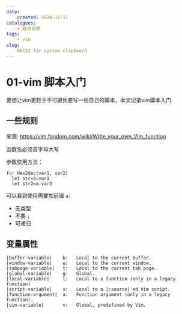 ```yaml
---
date:
    created: 2024-12-11
catalogues:
    - 技术记录
tags:
    - vim
slug:
    OSC52 for system clipboard
---
```


# 01-vim 脚本入门

要想让vim更趁手不可避免要写一些自己的脚本，本文记录vim脚本入门

<!-- more -->

## 一些规则

来源: https://vim.fandom.com/wiki/Write_your_own_Vim_function 

函数名必须首字母大写

参数使用方法：

```vim
fu! Hex2dec(var1, var2)
  let str=a:var1
  let str2=a:var2
```
可以看到使用需要加前缀 `a:`

- 无类型
- 不要 `;`
- 可递归

## 变量属性

``` 
|buffer-variable|    b:	  Local to the current buffer.
|window-variable|    w:	  Local to the current window.
|tabpage-variable|   t:	  Local to the current tab page.
|global-variable|    g:	  Global.
|local-variable|     l:	  Local to a function (only in a legacy function)
|script-variable|    s:	  Local to a |:source|'ed Vim script.
|function-argument|  a:	  Function argument (only in a legacy function).
|vim-variable|       v:	  Global, predefined by Vim.
```

